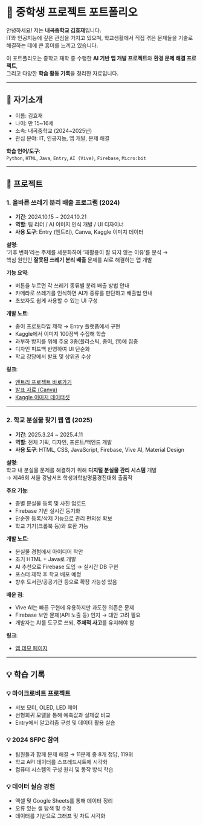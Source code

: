 # 📘 중학생 프로젝트 포트폴리오

안녕하세요! 저는 **내곡중학교 김효재**입니다.  
IT와 인공지능에 깊은 관심을 가지고 있으며, 학교생활에서 직접 겪은 문제들을 기술로 해결하는 데에 큰 흥미를 느끼고 있습니다.

이 포트폴리오는 중학교 재학 중 수행한 **AI 기반 앱 개발 프로젝트**와 **환경 문제 해결 프로젝트**,  
그리고 다양한 **학습 활동 기록**을 정리한 자료입니다.

---


## 👤 자기소개

- 이름: 김효재  
- 나이: 만 15~16세  
- 소속: 내곡중학교 (2024~2025년)  
- 관심 분야: IT, 인공지능, 앱 개발, 문제 해결  

**학습 언어/도구**:  
`Python`, `HTML`, `Java`, `Entry`, `AI (Vive)`, `Firebase`, `Micro:bit`


---


## 📂 프로젝트


### 1. 올바른 쓰레기 분리 배출 프로그램 (2024)

- **기간**: 2024.10.15 ~ 2024.10.21  
- **역할**: 팀 리더 / AI 이미지 인식 개발 / UI 디자이너  
- **사용 도구**: Entry (엔트리), Canva, Kaggle 이미지 데이터  

**설명**:  
‘기후 변화’라는 주제를 세분화하여 ‘재활용이 잘 되지 않는 이유’를 분석 →  
핵심 원인인 **잘못된 쓰레기 분리 배출** 문제를 AI로 해결하는 앱 개발  

**기능 요약**:
- 버튼을 누르면 각 쓰레기 종류별 분리 배출 방법 안내  
- 카메라로 쓰레기를 인식하면 AI가 종류를 판단하고 배출법 안내  
- 초보자도 쉽게 사용할 수 있는 UI 구성  

**개발 노트**:
- 종이 프로토타입 제작 → Entry 플랫폼에서 구현  
- Kaggle에서 이미지 100장씩 수집해 학습  
- 과부하 방지를 위해 주요 3종(플라스틱, 종이, 캔)에 집중  
- 디자인 피드백 반영하여 UI 단순화  
- 학교 강당에서 발표 및 상위권 수상  

**링크**:
- [엔트리 프로젝트 바로가기](https://playentry.org/project/671593d4c40ad113746d7067)  
- [발표 자료 (Canva)](https://www.canva.com/design/DAGUKJn3pSI/M9Ogjcmxi96MZn3XSw-Wcw/edit?utm_content=DAGUKJn3pSI&utm_campaign=designshare&utm_medium=link2&utm_source=sharebutton)  
- [Kaggle 이미지 데이터셋](https://www.kaggle.com/datasets/asdasdasasdas/garbage-classification)


---


### 2. 학교 분실물 찾기 웹 앱 (2025)

- **기간**: 2025.3.24 ~ 2025.4.11  
- **역할**: 전체 기획, 디자인, 프론트/백엔드 개발  
- **사용 도구**: HTML, CSS, JavaScript, Firebase, Vive AI, Material Design  

**설명**:  
학교 내 분실물 문제를 해결하기 위해 **디지털 분실물 관리 시스템** 개발  
→ 제46회 서울 강남서초 학생과학발명품경진대회 출품작  

**주요 기능**:
- 층별 분실물 등록 및 사진 업로드  
- Firebase 기반 실시간 동기화  
- 단순한 등록/삭제 기능으로 관리 편의성 확보  
- 학교 기기(크롬북 등)와 호환 가능  

**개발 노트**:
- 분실물 경험에서 아이디어 착안  
- 초기 HTML + Java로 개발  
- AI 추천으로 Firebase 도입 → 실시간 DB 구현  
- 포스터 제작 후 학교 배포 예정  
- 향후 도서관/공공기관 등으로 확장 가능성 있음  

**배운 점**:
- Vive AI는 빠른 구현에 유용하지만 과도한 의존은 문제  
- Firebase 보안 문제(API 노출 등) 인지 → 대안 고려 필요  
- 개발자는 AI를 도구로 쓰되, **주체적 사고**를 유지해야 함  

**링크**:  
- [앱 데모 페이지](https://ho109-6eb98.web.app/)


---


## 💡 학습 기록


### 💡 마이크로비트 프로젝트
- 서보 모터, OLED, LED 제어  
- 선형회귀 모델을 통해 예측값과 실제값 비교  
- Entry에서 알고리즘 구성 및 데이터 활용 실습  

### 💡 2024 SFPC 참여
- 팀원들과 함께 문제 해결 → 11문제 중 8개 정답, 119위  
- 학교 API 데이터를 스프레드시트에 시각화  
- 컴퓨터 시스템의 구성 원리 및 동작 방식 학습  

### 💡 데이터 실습 경험
- 엑셀 및 Google Sheets를 통해 데이터 정리  
- 오류 있는 셀 탐색 및 수정  
- 데이터를 기반으로 그래프 및 차트 시각화  
